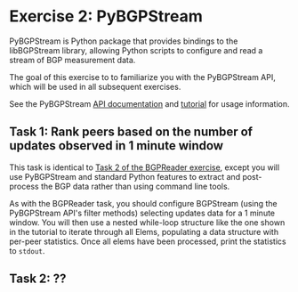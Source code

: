 # Exercise 2: PyBGPStream

PyBGPStream is Python package that provides bindings to the libBGPStream
library, allowing Python scripts to configure and read a stream of BGP
measurement data.

The goal of this exercise to to familiarize you with the PyBGPStream API, which
will be used in all subsequent exercises.

See the PyBGPStream
[API documentation](http://bgpstream.caida.org/docs/api/pybgpstream/_pybgpstream.html)
and [tutorial](http://bgpstream.caida.org/docs/tutorials/pybgpstream) for usage
information.

## Task 1: Rank peers based on the number of updates observed in 1 minute window

This task is identical to
[Task 2 of the BGPReader exercise](https://github.com/CAIDA/bgpstream-tma-phdschool/blob/master/exercise-1-bgpreader/README.md#task-2-rank-peers-based-on-the-number-of-updates-observed-in-a-1-minute-window),
except you will use PyBGPStream and standard Python features to extract and
post-process the BGP data rather than using command line tools.

As with the BGPReader task, you should configure BGPStream (using the
PyBGPStream API's filter methods) selecting updates data for a 1 minute
window. You will then use a nested while-loop structure like the one shown in
the tutorial to iterate through all Elems, populating a data structure with
per-peer statistics. Once all elems have been processed, print the statistics to
`stdout`.

## Task 2: ??
